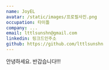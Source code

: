 ```yaml
---
name: JoyEL
avatar: /static/images/프로필사진.png
occupation: 타이틀
company: ...
email: lttlsunshn@gmail.com
linkedin: 링크드인주소
github: https://github.com/lttlsunshn
---
```


안녕하세요. 반갑습니다!!!
